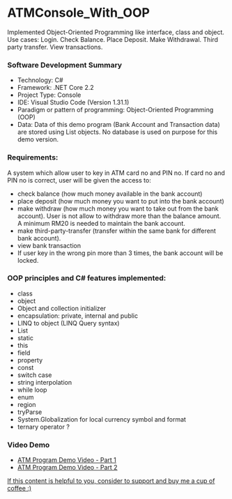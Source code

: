 # ATMConsole_With_OOP
Implemented Object-Oriented Programming like interface, class and object. Use cases: Login. Check Balance. Place Deposit. Make Withdrawal. Third party transfer. View transactions.

### Software Development Summary
- Technology: C#
- Framework: .NET Core 2.2
- Project Type: Console
- IDE: Visual Studio Code (Version 1.31.1)
- Paradigm or pattern of programming: Object-Oriented Programming (OOP)
- Data: Data of this demo program (Bank Account and Transaction data) are stored using List objects. No database is used on purpose for this demo version.

### Requirements:
A system which allow user to key in ATM card no and PIN no. If card no and PIN no is correct, user will be given the access to:
- check balance (how much money available in the bank account)
- place deposit (how much money you want to put into the bank account)
- make withdraw (how much money you want to take out from the bank account). User is not allow to withdraw more than the balance amount. A minimum RM20 is needed to maintain the bank account.
- make third-party-transfer (transfer within the same bank for different bank account).
- view bank transaction
- If user key in the wrong pin more than 3 times, the bank account will be locked.

### OOP principles and C# features implemented:
- class
- object
- Object and collection initializer
- encapsulation: private, internal and public
- LINQ to object (LINQ Query syntax)
- List
- static
- this
- field
- property
- const
- switch case
- string interpolation
- while loop
- enum
- region
- tryParse
- System.Globalization for local currency symbol and format
- ternary operator ?

### Video Demo
- [ATM Program Demo Video - Part 1](http://www.youtube.com/watch?v=sn3S3-FYbA0)
- [ATM Program Demo Video - Part 2](http://www.youtube.com/watch?v=wUR7553mbyo)

[If this content is helpful to you, consider to support and buy me a cup of coffee :) ](https://ko-fi.com/V7V2PN67)
